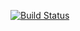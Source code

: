 [![Build Status](https://travis-ci.org/nikialeksey/FullScreenDialog.svg?branch=master)](https://travis-ci.org/nikialeksey/FullScreenDialog)